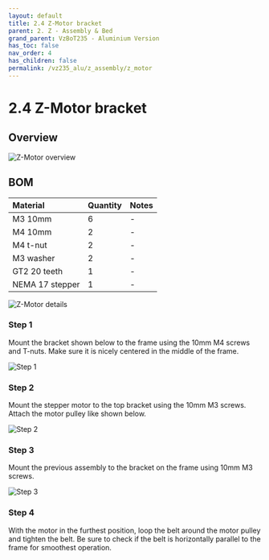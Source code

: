 ```yaml
---
layout: default
title: 2.4 Z-Motor bracket
parent: 2. Z - Assembly & Bed
grand_parent: VzBoT235 - Aluminium Version
has_toc: false
nav_order: 4
has_children: false
permalink: /vz235_alu/z_assembly/z_motor
---
```


# 2.4 Z-Motor bracket

## Overview

![Z-Motor overview](../../assets/images/manual/vz235_alu/z_assembly/z_motor/overview.png)

## BOM

| Material        | Quantity | Notes |
|:----------------|:---------|:------|
| M3 10mm         | 6        | -     |
| M4 10mm         | 2        | -     |
| M4 t-nut        | 2        | -     |
| M3 washer       | 2        | -     |
| GT2 20 teeth    | 1        | -     |
| NEMA 17 stepper | 1        | -     |

![Z-Motor details](../../assets/images/manual/vz235_alu/z_assembly/z_motor/details.png)

### Step 1

Mount the bracket shown below to the frame using the 10mm M4 screws and T-nuts. Make sure it is nicely centered in the middle of the frame.

![Step 1](../../assets/images/manual/vz235_alu/z_assembly/z_motor/step1.png)

### Step 2

Mount the stepper motor to the top bracket using the 10mm M3 screws. Attach the motor pulley like shown below.

![Step 2](../../assets/images/manual/vz235_alu/z_assembly/z_motor/step2.png)

### Step 3

Mount the previous assembly to the bracket on the frame using 10mm M3 screws.

![Step 3](../../assets/images/manual/vz235_alu/z_assembly/z_motor/step3.png)

### Step 4

With the motor in the furthest position, loop the belt around the motor pulley and tighten the belt. Be sure to check if the belt is horizontally parallel to the frame for smoothest operation.
